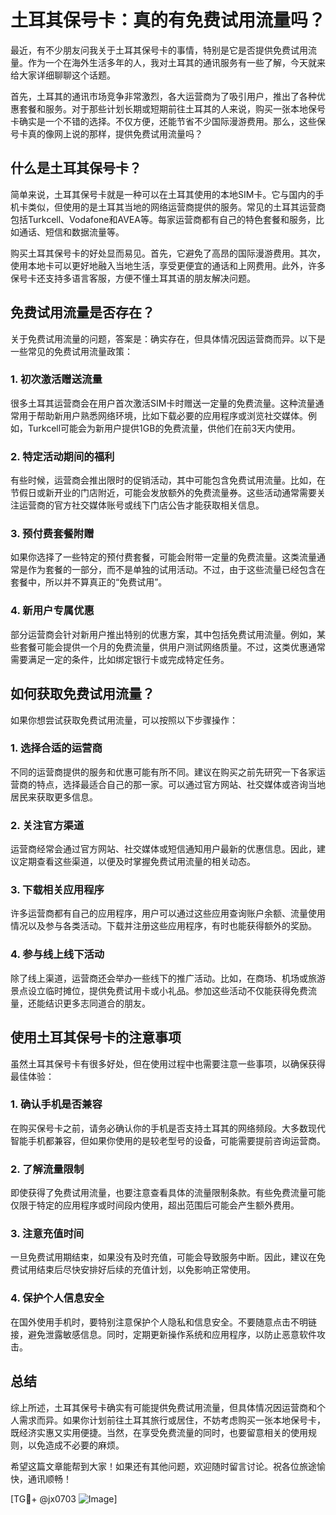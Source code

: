 # 土耳其保号卡：真的有免费试用流量吗？

最近，有不少朋友问我关于土耳其保号卡的事情，特别是它是否提供免费试用流量。作为一个在海外生活多年的人，我对土耳其的通讯服务有一些了解，今天就来给大家详细聊聊这个话题。

首先，土耳其的通讯市场竞争非常激烈，各大运营商为了吸引用户，推出了各种优惠套餐和服务。对于那些计划长期或短期前往土耳其的人来说，购买一张本地保号卡确实是一个不错的选择。不仅方便，还能节省不少国际漫游费用。那么，这些保号卡真的像网上说的那样，提供免费试用流量吗？

## 什么是土耳其保号卡？

简单来说，土耳其保号卡就是一种可以在土耳其使用的本地SIM卡。它与国内的手机卡类似，但使用的是土耳其当地的网络运营商提供的服务。常见的土耳其运营商包括Turkcell、Vodafone和AVEA等。每家运营商都有自己的特色套餐和服务，比如通话、短信和数据流量等。

购买土耳其保号卡的好处显而易见。首先，它避免了高昂的国际漫游费用。其次，使用本地卡可以更好地融入当地生活，享受更便宜的通话和上网费用。此外，许多保号卡还支持多语言客服，方便不懂土耳其语的朋友解决问题。

## 免费试用流量是否存在？

关于免费试用流量的问题，答案是：确实存在，但具体情况因运营商而异。以下是一些常见的免费试用流量政策：

### 1. 初次激活赠送流量

很多土耳其运营商会在用户首次激活SIM卡时赠送一定量的免费流量。这种流量通常用于帮助新用户熟悉网络环境，比如下载必要的应用程序或浏览社交媒体。例如，Turkcell可能会为新用户提供1GB的免费流量，供他们在前3天内使用。

### 2. 特定活动期间的福利

有些时候，运营商会推出限时的促销活动，其中可能包含免费试用流量。比如，在节假日或新开业的门店附近，可能会发放额外的免费流量券。这些活动通常需要关注运营商的官方社交媒体账号或线下门店公告才能获取相关信息。

### 3. 预付费套餐附赠

如果你选择了一些特定的预付费套餐，可能会附带一定量的免费流量。这类流量通常是作为套餐的一部分，而不是单独的试用活动。不过，由于这些流量已经包含在套餐中，所以并不算真正的“免费试用”。

### 4. 新用户专属优惠

部分运营商会针对新用户推出特别的优惠方案，其中包括免费试用流量。例如，某些套餐可能会提供一个月的免费流量，供用户测试网络质量。不过，这类优惠通常需要满足一定的条件，比如绑定银行卡或完成特定任务。

## 如何获取免费试用流量？

如果你想尝试获取免费试用流量，可以按照以下步骤操作：

### 1. 选择合适的运营商

不同的运营商提供的服务和优惠可能有所不同。建议在购买之前先研究一下各家运营商的特点，选择最适合自己的那一家。可以通过官方网站、社交媒体或咨询当地居民来获取更多信息。

### 2. 关注官方渠道

运营商经常会通过官方网站、社交媒体或短信通知用户最新的优惠信息。因此，建议定期查看这些渠道，以便及时掌握免费试用流量的相关动态。

### 3. 下载相关应用程序

许多运营商都有自己的应用程序，用户可以通过这些应用查询账户余额、流量使用情况以及参与各类活动。下载并注册这些应用程序，有时也能获得额外的奖励。

### 4. 参与线上线下活动

除了线上渠道，运营商还会举办一些线下的推广活动。比如，在商场、机场或旅游景点设立临时摊位，提供免费试用卡或小礼品。参加这些活动不仅能获得免费流量，还能结识更多志同道合的朋友。

## 使用土耳其保号卡的注意事项

虽然土耳其保号卡有很多好处，但在使用过程中也需要注意一些事项，以确保获得最佳体验：

### 1. 确认手机是否兼容

在购买保号卡之前，请务必确认你的手机是否支持土耳其的网络频段。大多数现代智能手机都兼容，但如果你使用的是较老型号的设备，可能需要提前咨询运营商。

### 2. 了解流量限制

即使获得了免费试用流量，也要注意查看具体的流量限制条款。有些免费流量可能仅限于特定的应用程序或时间段内使用，超出范围后可能会产生额外费用。

### 3. 注意充值时间

一旦免费试用期结束，如果没有及时充值，可能会导致服务中断。因此，建议在免费试用结束后尽快安排好后续的充值计划，以免影响正常使用。

### 4. 保护个人信息安全

在国外使用手机时，要特别注意保护个人隐私和信息安全。不要随意点击不明链接，避免泄露敏感信息。同时，定期更新操作系统和应用程序，以防止恶意软件攻击。

## 总结

综上所述，土耳其保号卡确实有可能提供免费试用流量，但具体情况因运营商和个人需求而异。如果你计划前往土耳其旅行或居住，不妨考虑购买一张本地保号卡，既经济实惠又实用便捷。当然，在享受免费流量的同时，也要留意相关的使用规则，以免造成不必要的麻烦。

希望这篇文章能帮到大家！如果还有其他问题，欢迎随时留言讨论。祝各位旅途愉快，通讯顺畅！

[TG💪+ @jx0703 ![Image](https://github.com/user-attachments/assets/dbca1d08-cadb-493c-b0ec-ad6f7a83f270)]